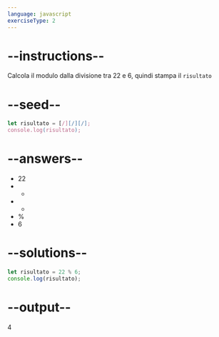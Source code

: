 ```yaml
---
language: javascript
exerciseType: 2
---
```


# --instructions--

Calcola il modulo dalla divisione tra 22 e 6, quindi stampa il `risultato`

# --seed--

```javascript
let risultato = [/][/][/];
console.log(risultato);
```

# --answers--

- 22
-  - 
-  + 
-  % 
- 6

# --solutions--

```javascript
let risultato = 22 % 6;
console.log(risultato);
```

# --output--

4
